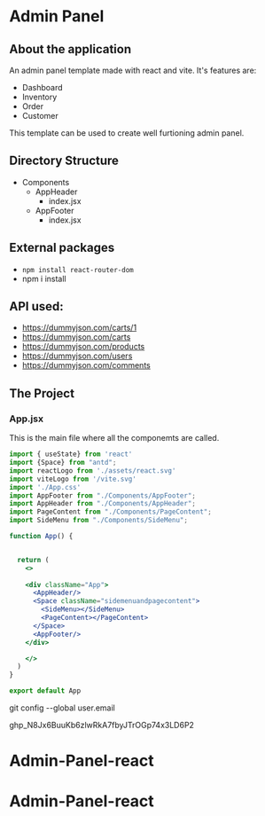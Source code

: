 # Admin Panel

## About the application 

An admin panel template made with react and vite. It's features are:

- Dashboard
- Inventory 
- Order
- Customer

This template can be used to create well furtioning admin panel.

## Directory Structure

- Components
  - AppHeader
    - index.jsx
  - AppFooter
    - index.jsx


## External packages

- `npm install react-router-dom`
- npm i install 

## API used:

- https://dummyjson.com/carts/1
- https://dummyjson.com/carts
- https://dummyjson.com/products
- https://dummyjson.com/users
- https://dummyjson.com/comments

## The Project 

### App.jsx

This is the main file where all the componemts are called.

```jsx
import { useState} from 'react'
import {Space} from "antd";
import reactLogo from './assets/react.svg'
import viteLogo from '/vite.svg'
import './App.css'
import AppFooter from "./Components/AppFooter";
import AppHeader from "./Components/AppHeader";
import PageContent from "./Components/PageContent";
import SideMenu from "./Components/SideMenu";

function App() {


  return (
    <>
      
    <div className="App">
      <AppHeader/>
      <Space className="sidemenuandpagecontent">
        <SideMenu></SideMenu>
        <PageContent></PageContent>
      </Space>
      <AppFooter/>
    </div>

    </>
  )
}

export default App

```

git config --global user.email

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




# Admin-Panel-react
# Admin-Panel-react
